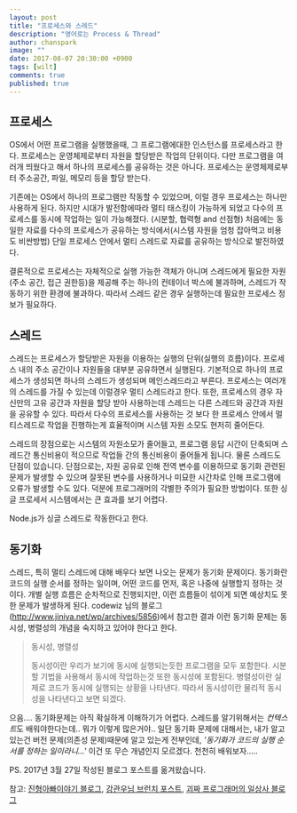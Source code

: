 ```yaml
---
layout: post
title: "프로세스와 스레드"
description: "영어로는 Process & Thread"
author: chanspark
image: ""
date: 2017-08-07 20:30:00 +0900
tags: [wilt]
comments: true
published: true
---
```


## 프로세스

OS에서 어떤 프로그램을 실행했을때, 그 프로그램에대한 인스턴스를 프로세스라고 한다. 프로세스는 운영체제로부터 자원을 할당받은 작업의 단위이다. 다만 프로그램을 여러개 띄웠다고 해서 하나의 프로세스를 공유하는 것은 아니다. 프로세스는 운영체제로부터 주소공간, 파일, 메모리 등을 할당 받는다. 

기존에는 OS에서 하나의 프로그램만 작동할 수 있었으며, 이럴 경우 프로세스는 하나만 사용하게 된다. 하지만 시대가 발전함에따라 멀티 태스킹이 가능하게 되었고 다수의 프로세스를 동시에 작업하는 일이 가능해졌다. (시분할, 협력형 and 선점형) 처음에는 동일한 자료를 다수의 프로세스가 공유하는 방식에서(시스템 자원을 엄청 잡아먹고 비용도 비싼방법) 단일 프로세스 안에서 멀티 스레드로 자료를 공유하는 방식으로 발전하였다. 

결론적으로 프로세스는 자체적으로 실행 가능한 객체가 아니며 스레드에게 필요한 자원(주소 공간, 접근 권한등)을 제공해 주는 하나의 컨테이너 박스에 불과하며, 스레드가 작동하기 위한 환경에 불과하다. 따라서 스레드 같은 경우 실행하는데 필요한 프로세스 정보가 필요하다.

## 스레드 
스레드는 프로세스가 할당받은 자원을 이용하는 실행의 단위(실행의 흐름)이다. 프로세스 내의 주소 공간이나 자원들을 대부분 공유하면서 실행된다. 기본적으로 하나의 프로세스가 생성되면 하나의 스레드가 생성되며 메인스레드라고 부른다. 프로세스는 여러개의 스레드를 가질 수 있는데 이럴경우 멀티 스레드라고 한다. 또한, 프로세스의 경우 자신만의 고유 공간과 자원을 할당 받아 사용하는데 스레드는 다른 스레드와 공간과 자원을 공유할 수 있다. 따라서 다수의 프로세스를 사용하는 것 보다 한 프로세스 안에서 멀티스레드로 작업을 진행하는게 효율적이며 시스템 자원 소모도 현저히 줄어든다. 

스레드의 장점으로는 시스템의 자원소모가 줄어들고, 프로그램 응답 시간이 단축되며 스레드간 통신비용이 적으므로 작업들 간의 통신비용이 줄어들게 됩니다. 물론 스레드도 단점이 있습니다. 단점으로는, 자원 공유로 인해 전역 변수를 이용하므로 동기화 관련된 문제가 발생할 수 있으며 잘못된 변수를 사용하거나 미묘한 시간차로 인해 프로그램에 오류가 발생할 수도 있다. 덕분에 프로그래머의 각별한 주의가 필요한 방법이다. 또한 싱글 프로세서 시스템에서는 큰 효과를 보기 어렵다. 

Node.js가 싱글 스레드로 작동한다고 한다.

## 동기화
스레드, 특히 멀티 스레드에 대해 배우다 보면 나오는 문제가 동기화 문제이다. 동기화란 코드의 실행 순서를 정하는 일이며, 어떤 코드를 먼저, 혹은 나중에 실행할지 정하는 것이다. 개별 실행 흐름은 순차적으로 진행되지만, 이런 흐름들이 섞이게 되면 예상치도 못한 문제가 발생하게 된다. codewiz 님의 블로그(http://www.jiniya.net/wp/archives/5856)에서 참고한 결과 이런 동기화 문제는 동시성, 병렬성의 개념을 숙지하고 있어야 한다고 한다. 

> 동시성, 병렬성
> 
> 동시성이란 우리가 보기에 동시에 실행되는듯한 프로그램을 모두 포함한다. 시분할 기법을 사용해서 동시에 작업하는것 또한 동시성에 포함된다. 병렬성이란 실제로 코드가 동시에 실행되는 상황을 나타낸다. 따라서 동시성이란 물리적 동시성을 나타낸다고 보면 되겠다.

으음.... 동기화문제는 아직 확실하게 이해하기가 어렵다. 스레드를 알기위해서는 *컨텍스트*도 배워야한다는데.. 뭐가 이렇게 많은거야.. 일단 동기화 문제에 대해서는, 내가 알고있는건 버전 문제(의존성 문제)때문에 알고 있는게 전부인데, *'동기화가 코드의 실행 순서를 정하는 일이라니...'* 이건 또 무슨 개념인지 모르겠다. 천천히 배워보자.....

PS. 2017년 3월 27일 작성된 블로그 포스트를 옮겨왔습니다.

참고: 
[진형아빠이야기 블로그](http://ralf79.tistory.com/34), 
[강관우님 브런치 포스트](https://brunch.co.kr/@kd4/3), 
[괴짜 프로그래머의 일상사 블로그](http://www.jiniya.net/wp/archives/5856)








